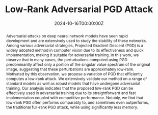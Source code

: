 ---
title: 'Low-Rank Adversarial PGD Attack'

# Authors
# If you created a profile for a user (e.g. the default `admin` user), write the username (folder name) here
# and it will be replaced with their full name and linked to their profile.
authors:
  - Dayana Savostianova
  - admin
  - Francesco Tudisco

# Author notes (optional)
# author_notes:
  # - 'Equal contribution'
  # - 'Equal contribution'

date: '2024-10-16T00:00:00Z'

# Schedule page publish date (NOT publication's date).
publishDate: '2024-10-16T00:00:00Z'

# Publication type.
# Accepts a single type but formatted as a YAML list (for Hugo requirements).
# Enter a publication type from the CSL standard.
publication_types: ['article']

# Publication name and optional abbreviated publication name.
publication: In *ArXiv* 
publication_short: In ArXiv preprint.

abstract: Adversarial attacks on deep neural network models have seen rapid development and are extensively used to study the stability of these networks. Among various adversarial strategies, Projected Gradient Descent (PGD) is a widely adopted method in computer vision due to its effectiveness and quick implementation, making it suitable for adversarial training. In this work, we observe that in many cases, the perturbations computed using PGD predominantly affect only a portion of the singular value spectrum of the original image, suggesting that these perturbations are approximately low-rank. Motivated by this observation, we propose a variation of PGD that efficiently computes a low-rank attack. We extensively validate our method on a range of standard models as well as robust models that have undergone adversarial training. Our analysis indicates that the proposed low-rank PGD can be effectively used in adversarial training due to its straightforward and fast implementation coupled with competitive performance. Notably, we find that low-rank PGD often performs comparably to, and sometimes even outperforms, the traditional full-rank PGD attack, while using significantly less memory.
# Summary. An optional shortened abstract.
# summary: Lorem ipsum dolor sit amet, consectetur adipiscing elit. Duis posuere tellus ac convallis placerat. Proin tincidunt magna sed ex sollicitudin condimentum.

tags:
  - Low-rank, Adversarial attacks, Robustness

# Display this page in the Featured widget?
featured: true

# Standard identifiers for auto-linking
# hugoblox:
  # ids:
    # doi: 10.5555/123456

# Custom links
links:
  - type: pdf
    url: "https://arxiv.org/pdf/2410.12607"
  # - type: code
    # url: https://openreview.net/attachment?id=5M0ic2RxQZ&name=supplementary_material
  # - type: dataset
    # url: https://github.com/HugoBlox/hugo-blox-builder
  #- type: slides
   # url: https://iclr.cc/media/iclr-2025/Slides/30949.pdf
  # - type: source
    # url: https://github.com/HugoBlox/hugo-blox-builder
  # - type: video
   # url: https://youtube.com

# Featured image
# To use, add an image named `featured.jpg/png` to your page's folder.
image:
  caption: 'Image credit: [**Unsplash**](https://unsplash.com/photos/pLCdAaMFLTE)'
  focal_point: ''
  preview_only: false

# Associated Projects (optional).
#   Associate this publication with one or more of your projects.
#   Simply enter your project's folder or file name without extension.
#   E.g. `internal-project` references `content/project/internal-project/index.md`.
#   Otherwise, set `projects: []`.
projects:
  - example

# Slides (optional).
#   Associate this publication with Markdown slides.
#   Simply enter your slide deck's filename without extension.
#   E.g. `slides: "example"` references `content/slides/example/index.md`.
#   Otherwise, set `slides: ""`.
slides: ""
---